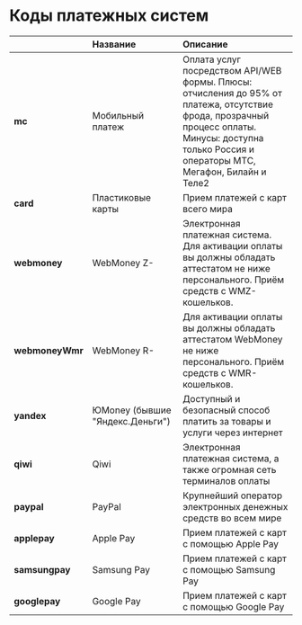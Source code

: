 # Коды платежных систем

|  | **Название**   | **Описание** |
| :--- | :--- | :--- |
| **mc** | Мобильный платеж | Оплата услуг посредством API/WEB формы. Плюсы: отчисления до 95% от платежа, отсутствие фрода, прозрачный процесс оплаты. Минусы: доступна только Россия и операторы МТС, Мегафон, Билайн и Теле2 |
| **card** | Пластиковые карты | Прием платежей с карт всего мира |
| **webmoney** | WebMoney Z- | Электронная платежная система. Для активации оплаты вы должны обладать аттестатом не ниже персонального. Приём средств с WMZ-кошельков. |
| **webmoneyWmr** | WebMoney R- | Для активации оплаты вы должны обладать аттестатом WebMoney не ниже персонального. Приём средств с WMR-кошельков. |
| **yandex** | ЮMoney \(бывшие "Яндекс.Деньги"\) | Доступный и безопасный способ платить за товары и услуги через интернет |
| **qiwi** | Qiwi | Электронная платежная система, а также огромная сеть терминалов оплаты |
| **paypal** | PayPal | Крупнейший оператор электронных денежных средств во всем мире |
| **applepay** | Apple Pay | Прием платежей с карт с помощью Apple Pay |
| **samsungpay** | Samsung Pay | Прием платежей с карт с помощью Samsung Pay |
| **googlepay** | Google Pay | Прием платежей с карт с помощью Google Pay |

